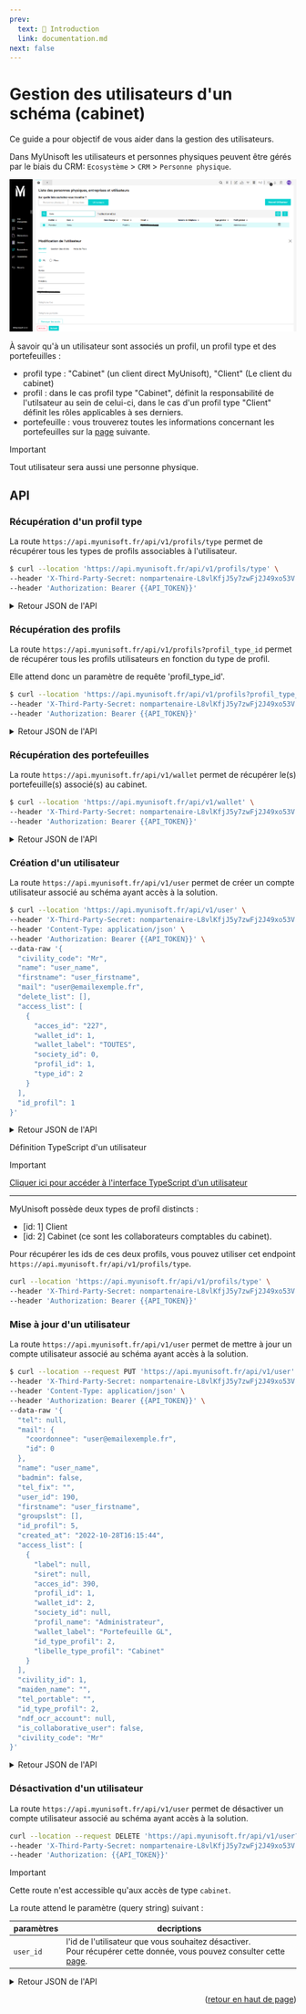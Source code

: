 ```yaml
---
prev:
  text: 🐤 Introduction
  link: documentation.md
next: false
---
```


<span id="readme-top"></span>

# Gestion des utilisateurs d'un schéma (cabinet)

Ce guide a pour objectif de vous aider dans la gestion des utilisateurs.

Dans MyUnisoft les utilisateurs et personnes physiques peuvent être gérés par le biais du CRM: `Ecosystème` > `CRM` > `Personne physique`.

![Image du module de gestion des utilisateurs](../../images/crm_user_management.png)

À savoir qu'à un utilisateur sont associés un profil, un profil type et des portefeuilles :

- profil type : "Cabinet" (un client direct MyUnisoft), "Client" (Le client du cabinet)
- profil : dans le cas profil type "Cabinet", définit la responsabilité de l'utilsateur au sein de celui-ci, dans le cas d'un profil type "Client" définit les rôles applicables à ses derniers.
- portefeuille : vous trouverez toutes les informations concernant les portefeuilles sur la [page](./wallets.md) suivante.

> [!IMPORTANT]
> Tout utilisateur sera aussi une personne physique.

## API

### Récupération d'un profil type

La route `https://api.myunisoft.fr/api/v1/profils/type` permet de récupérer tous les types de profils associables à l'utilisateur.

```bash
$ curl --location 'https://api.myunisoft.fr/api/v1/profils/type' \
--header 'X-Third-Party-Secret: nompartenaire-L8vlKfjJ5y7zwFj2J49xo53V' \
--header 'Authorization: Bearer {{API_TOKEN}}'
```

<details class="details custom-block"><summary>Retour JSON de l'API</summary>

```json
[
  {
    "id": 1,
    "libelle": "Client"
  },
  {
    "id": 2,
    "libelle": "Cabinet"
  }
]
```

</details>

### Récupération des profils

La route `https://api.myunisoft.fr/api/v1/profils?profil_type_id` permet de récupérer tous les profils utilisateurs en fonction du type de profil.

Elle attend donc un paramètre de requête 'profil_type_id'.

```bash
$ curl --location 'https://api.myunisoft.fr/api/v1/profils?profil_type_id=2' \
--header 'X-Third-Party-Secret: nompartenaire-L8vlKfjJ5y7zwFj2J49xo53V' \
--header 'Authorization: Bearer {{API_TOKEN}}'
```

<details class="details custom-block"><summary>Retour JSON de l'API</summary>

```json
[
  {
    "id_profil": 1,
    "id_type_profil": 2,
    "ordre_hierarchique": 1,
    "libelle": "Administrateur"
  },
  {
    "id_profil": 2,
    "id_type_profil": 2,
    "ordre_hierarchique": 2,
    "libelle": "Expert Comptable"
  },
  {
    "id_profil": 3,
    "id_type_profil": 2,
    "ordre_hierarchique": 3,
    "libelle": "Associé"
  },
  {
    "id_profil": 4,
    "id_type_profil": 2,
    "ordre_hierarchique": 4,
      "libelle": "Responsable de mission"
  },
  {
    "id_profil": 5,
    "id_type_profil": 2,
    "ordre_hierarchique": 5,
    "libelle": "Collaborateur compta"
  },
  {
    "id_profil": 6,
    "id_type_profil": 2,
    "ordre_hierarchique": 6,
    "libelle": "Collab juridique"
  },
  {
    "id_profil": 7,
    "id_type_profil": 2,
    "ordre_hierarchique": 7,
    "libelle": "Collab social"
  },
  {
    "id_profil": 8,
    "id_type_profil": 2,
    "ordre_hierarchique": 8,
    "libelle": "Collab standard"
  },
  {
    "id_profil": 9,
    "id_type_profil": 2,
    "ordre_hierarchique": 9,
    "libelle": "Collab back office"
  }
]
```

</details>

### Récupération des portefeuilles

La route `https://api.myunisoft.fr/api/v1/wallet` permet de récupérer le(s) portefeuille(s) associé(s) au cabinet.

```bash
$ curl --location 'https://api.myunisoft.fr/api/v1/wallet' \
--header 'X-Third-Party-Secret: nompartenaire-L8vlKfjJ5y7zwFj2J49xo53V' \
--header 'Authorization: Bearer {{API_TOKEN}}'
```

<details class="details custom-block"><summary>Retour JSON de l'API</summary>

```json
[
  {
    "id_wallet": 1,
    "main_wallet": true,
    "libelle": "TOUTES",
    "nb_society": 4,
    "list_society": [
      {
        "name": "TEST",
        "id_society": 149
      },
      {
        "name": "TEST_2",
        "id_society": 148
      },
      {
        "name": "TEST_3",
        "id_society": 220
      },
      {
        "name": "TEST_4",
        "id_society": 205
      }
    ]
  }
]
```

</details>

### Création d'un utilisateur

La route `https://api.myunisoft.fr/api/v1/user` permet de créer un compte utilisateur associé au schéma ayant accès à la solution.

```bash
$ curl --location 'https://api.myunisoft.fr/api/v1/user' \
--header 'X-Third-Party-Secret: nompartenaire-L8vlKfjJ5y7zwFj2J49xo53V' \
--header 'Content-Type: application/json' \
--header 'Authorization: Bearer {{API_TOKEN}}' \
--data-raw '{
  "civility_code": "Mr",
  "name": "user_name",
  "firstname": "user_firstname",
  "mail": "user@emailexemple.fr",
  "delete_list": [],
  "access_list": [
    {
      "acces_id": "227",
      "wallet_id": 1,
      "wallet_label": "TOUTES",
      "society_id": 0,
      "profil_id": 1,
      "type_id": 2
    }
  ],
  "id_profil": 1
}' 
```

<details class="details custom-block"><summary>Retour JSON de l'API</summary>

```json
{
  "civility_code": "Mr",
  "name": "user_name",
  "firstname": "user_firstname",
  "mail": "user@emailexemple.fr",
  "delete_list": [
  ],
  "access_list": [
    {
      "acces_id": 227,
      "wallet_id": 1,
      "wallet_label": "TOUTES",
      "society_id": 0,
      "profil_id": 1,
      "type_id": 2
    }
  ],
  "id_profil": 1,
  "user_id": 356
}
```

</details>

Définition TypeScript d'un utilisateur

> [!IMPORTANT]
> [Cliquer ici pour accéder à l'interface TypeScript d'un utilisateur](./users.md)

---

MyUnisoft possède deux types de profil distincts :

- [id: 1] Client
- [id: 2] Cabinet (ce sont les collaborateurs comptables du cabinet).

Pour récupérer les ids de ces deux profils, vous pouvez utiliser cet endpoint `https://api.myunisoft.fr/api/v1/profils/type`.

```bash
curl --location 'https://api.myunisoft.fr/api/v1/profils/type' \
--header 'X-Third-Party-Secret: nompartenaire-L8vlKfjJ5y7zwFj2J49xo53V' \
--header 'Authorization: Bearer {{API_TOKEN}}'
```

### Mise à jour d'un utilisateur

La route `https://api.myunisoft.fr/api/v1/user` permet de mettre à jour un compte utilisateur associé au schéma ayant accès à la solution.

```bash
$ curl --location --request PUT 'https://api.myunisoft.fr/api/v1/user' \
--header 'X-Third-Party-Secret: nompartenaire-L8vlKfjJ5y7zwFj2J49xo53V' \
--header 'Content-Type: application/json' \
--header 'Authorization: Bearer {{API_TOKEN}}' \
--data-raw '{
  "tel": null,
  "mail": {
    "coordonnee": "user@emailexemple.fr",
    "id": 0
  },
  "name": "user_name",
  "badmin": false,
  "tel_fix": "",
  "user_id": 190,
  "firstname": "user_firstname",
  "groupslst": [],
  "id_profil": 5,
  "created_at": "2022-10-28T16:15:44",
  "access_list": [
    {
      "label": null,
      "siret": null,
      "acces_id": 390,
      "profil_id": 1,
      "wallet_id": 2,
      "society_id": null,
      "profil_name": "Administrateur",
      "wallet_label": "Portefeuille GL",
      "id_type_profil": 2,
      "libelle_type_profil": "Cabinet"
    }
  ],
  "civility_id": 1,
  "maiden_name": "",
  "tel_portable": "",
  "id_type_profil": 2,
  "ndf_ocr_account": null,
  "is_collaborative_user": false,
  "civility_code": "Mr"
}'
```

<details class="details custom-block"><summary>Retour JSON de l'API</summary>

```json
{
  "user_id": 190,
  "civility_id": 1,
  "civility": "Monsieur",
  "name": "user_name",
  "firstname": "user_firstname",
  "maiden_name": null,
  "id_profil": 1,
  "ndf_ocr_account": "",
  "libelle_profil": "Administrateur",
  "id_type_profil": 2,
  "libelle_type_profil": "Cabinet",
  "badmin": true,
  "mail": {
    "id": 0,
    "coordonnee": "user@emailexemple.fr"
  },
  "tel_fix": null,
  "tel_portable": null,
  "tel": null,
  "acces_list": [
    {
      "acces_id": 390,
      "society_id": null,
      "wallet_label": "TOUTES",
      "wallet_id": 2,
      "label": null,
      "siret": null,
      "profil_id": 1,
      "profil_name": "Administrateur",
      "id_type_profil": 2,
      "libelle_type_profil": "Cabinet"
    }
  ],
  "groupslst": [
  ]
}
```

</details>

### Désactivation d'un utilisateur

La route `https://api.myunisoft.fr/api/v1/user` permet de désactiver un compte utilisateur associé au schéma ayant accès à la solution.

```bash
curl --location --request DELETE 'https://api.myunisoft.fr/api/v1/user?user_id=123' \
--header 'X-Third-Party-Secret: nompartenaire-L8vlKfjJ5y7zwFj2J49xo53V' \
--header 'Authorization: {{API_TOKEN}}'
```

> [!IMPORTANT]
> Cette route n'est accessible qu'aux accès de type `cabinet`.

La route attend le paramètre (query string) suivant :

| paramètres | decriptions |
| --- | --- |
| `user_id` | l'id de l'utilisateur que vous souhaitez désactiver.<br> Pour récupérer cette donnée, vous pouvez consulter cette [page](./users.md). |

<details class="details custom-block"><summary>Retour JSON de l'API</summary>

```json
{
  code: "Success",
  message: ""
}
```

</details>

<p align="right">(<a href="#readme-top">retour en haut de page</a>)</p>
